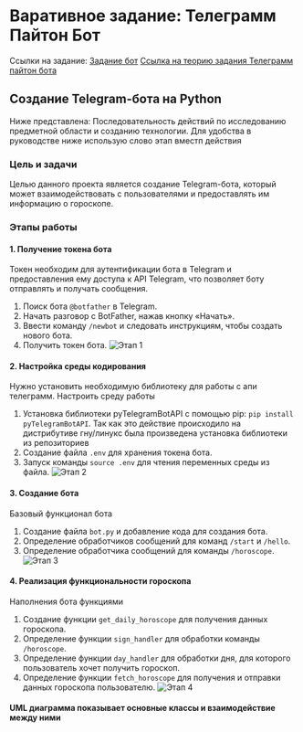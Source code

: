 # Варативное задание: Телеграмм Пайтон Бот

Ссылки на задание:
[Задание бот](https://github.com/codecrafters-io/build-your-own-x?tab=readme-ov-file#build-your-own-bot)
[Ссылка на теорию задания Телеграмм пайтон бота](https://www.freecodecamp.org/news/how-to-create-a-telegram-bot-using-python/)

## Создание Telegram-бота на Python

Ниже представлена: Последовательность действий по исследованию предметной области и созданию технологии. Для удобства в руководстве ниже использую слово этап вместп действия

### Цель и задачи

Целью данного проекта является создание Telegram-бота, который может взаимодействовать с пользователями и предоставлять им информацию о гороскопе.

### Этапы работы

#### 1. Получение токена бота
Токен необходим для аутентификации бота в Telegram и предоставления ему доступа к API Telegram, что позволяет боту отправлять и получать сообщения.
1. Поиск бота `@botfather` в Telegram.
2. Начать разговор с BotFather, нажав кнопку «Начать».
3. Ввести команду `/newbot` и следовать инструкциям, чтобы создать нового бота.
4. Получить токен бота.
![Этап 1]()

#### 2. Настройка среды кодирования
Нужно установить необходимую библиотеку для работы с апи телеграмм. Настроить среду работы
1. Установка библиотеки pyTelegramBotAPI с помощью pip: `pip install pyTelegramBotAPI`. Так как это действие происходило на дистрибутиве гну/линукс была произведена установка библиотеки из репозиториев
2. Создание файла `.env` для хранения токена бота.
3. Запуск команды `source .env` для чтения переменных среды из файла.
![Этап 2]()


#### 3. Создание бота
Базовый функционал бота
1. Создание файла `bot.py` и добавление кода для создания бота.
2. Определение обработчиков сообщений для команд `/start` и `/hello`.
3. Определение обработчика сообщений для команды `/horoscope`.
![Этап 3]()

#### 4. Реализация функциональности гороскопа
Наполнения бота функциями
1. Создание функции `get_daily_horoscope` для получения данных гороскопа.
2. Определение функции `sign_handler` для обработки команды `/horoscope`.
3. Определение функции `day_handler` для обработки дня, для которого пользователь хочет получить гороскоп.
4. Определение функции `fetch_horoscope` для получения и отправки данных гороскопа пользователю.
![Этап 4]()

#### UML диаграмма показывает основные классы и взаимодействие между ними
